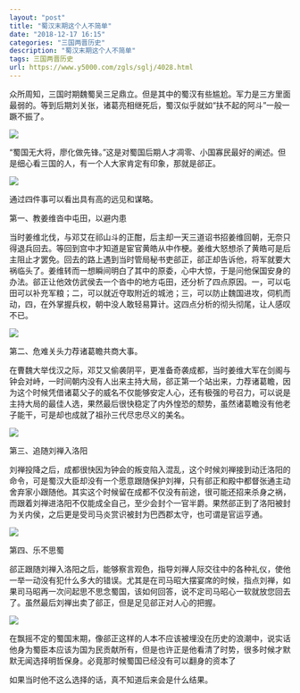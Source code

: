 ```yaml
---
layout: "post"
title: "蜀汉末期这个人不简单"
date: "2018-12-17 16:15"
categories: "三国两晋历史"
description: "蜀汉末期这个人不简单"
tags: 三国两晋历史
url: https://www.y5000.com/zgls/sglj/4028.html
---
```






众所周知，三国时期魏蜀吴三足鼎立。但是其中的蜀汉有些尴尬。军力是三方里面最弱的。等到后期刘关张，诸葛亮相继死后，蜀汉似乎就如“扶不起的阿斗”一般一蹶不振了。

![](https://img.y5000.com/uploads/allimg/161027/8-16102G53502G0.jpg)

“蜀国无大将，廖化做先锋。”这是对蜀国后期人才凋零、小国寡民最好的阐述。但是细心看三国的人，有一个人大家肯定有印象，那就是郤正。

![](https://img.y5000.com/uploads/allimg/161027/8-16102G53525236.jpg)

通过四件事可以看出具有高的远见和谋略。

第一、教姜维沓中屯田，以避内患

当时姜维北伐，与邓艾在祁山斗的正酣，后主却一天三道诏书招姜维回朝，无奈只得退兵回去。等回到宫中才知道是宦官黄皓从中作梗。姜维大怒想杀了黄皓可是后主阻止才罢免。回去的路上遇到当时管局秘书吏郤正，郤正却告诉他，将军就要大祸临头了。姜维转而一想瞬间明白了其中的原委，心中大惊，于是问他保国安身的办法。郤正让他效仿武侯去一个沓中的地方屯田，还分析了四点原因。一，可以屯田可以补充军粮；二，可以就近夺取附近的城池；三，可以防止魏国进攻，伺机而动，四，在外掌握兵权，朝中没人敢轻易算计。这四点分析的彻头彻尾，让人感叹不已。

![](https://img.y5000.com/uploads/allimg/161027/8-16102G5353V47.jpg)

第二、危难关头力荐诸葛瞻共商大事。

在曹魏大举伐汉之际，邓艾又偷袭阴平，更准备奇袭成都，当时姜维大军在剑阁与钟会对峙，一时间朝内没有人出来主持大局，郤正第一个站出来，力荐诸葛瞻，因为这个时候凭借诸葛父子的威名不仅能够安定人心，还有极强的号召力，可以说是主持大局的最佳人选，果然最后很快稳定了内外惶恐的颓势，虽然诸葛瞻没有他老子能干，可是却也成就了祖孙三代尽忠尽义的美名。

![](https://img.y5000.com/uploads/allimg/161027/8-16102G53550D7.jpg)

第三、追随刘禅入洛阳

刘禅投降之后，成都很快因为钟会的叛变陷入混乱，这个时候刘禅接到动迁洛阳的命令，可是蜀汉大臣却没有一个愿意跟随保护刘禅，只有郤正和殿中都督张通主动舍弃家小跟随他。其实这个时候留在成都不仅没有前途，很可能还招来杀身之祸，而跟着刘禅进洛阳不仅能成全自己，至少会封个一官半爵。果然郤正到了洛阳被封为关内侯，之后更是受司马炎赏识被封为巴西郡太守，也可谓是官运亨通。

![](https://img.y5000.com/uploads/allimg/161027/8-16102G53600947.jpg)

第四、乐不思蜀

郤正跟随刘禅入洛阳之后，能够察言观色，指导刘禅人际交往中的各种礼仪，使他一举一动没有犯什么多大的错误。尤其是在司马昭大摆宴席的时候，指点刘禅，如果司马昭再一次问起思不思念蜀国，该如何回答，说不定司马昭心一软就放您回去了。虽然最后刘禅出卖了郤正，但是足见郤正对人心的把握。

![](https://img.y5000.com/uploads/allimg/161027/8-16102G53611641.jpg)

在飘摇不定的蜀国末期，像郤正这样的人本不应该被埋没在历史的浪潮中，说实话他身为蜀臣本应该为国为民贡献所有，但是也许正是他看清了时势，很多时候才默默无闻选择明哲保身。必竟那时候蜀国已经没有可以翻身的资本了

如果当时他不这么选择的话，真不知道后来会是什么结果。

